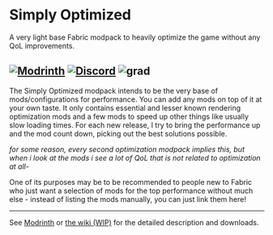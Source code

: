 # Simply Optimized
A very light base Fabric modpack to heavily optimize the game without any QoL improvements.

[![Modrinth](https://img.shields.io/modrinth/dt/sop?color=1bd96a&label=Modrinth&style=for-the-badge)](https://modrinth.com/modpack/sop/versions) [![Discord](https://img.shields.io/discord/977987490742935652?color=5865F2&label=Discord&style=for-the-badge)](https://discord.gg/WSQdQZUjeR) ![grad](https://i.imgur.com/f1jZ0cr.png)
---


The Simply Optimized modpack intends to be the very base of mods/configurations for performance. You can add any mods on top of it at your own taste. It only contains essential and lesser known rendering optimization mods and a few mods to speed up other things like usually slow loading times. For each new release, I try to bring the performance up and the mod count down, picking out the best solutions possible.

*for some reason, every second optimization modpack implies this, but when i look at the mods i see a lot of QoL that is not related to optimization at all-*

One of its purposes may be to be recommended to people new to Fabric who just want a selection of mods for the top performance without much else - instead of listing the mods manually, you can just link them here!

---

See [Modrinth](https://modrinth.com/modpack/sop) or [the wiki (WIP)](https://github.com/HyperSoop/Simply-Optimized/wiki) for the detailed description and downloads.
